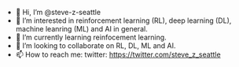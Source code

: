 - 👋 Hi, I’m @steve-z-seattle
- 👀 I’m interested in reinforcement learning (RL), deep learning (DL), machine leanring (ML) and AI in general.
- 🌱 I’m currently learning reinfocement learning.
- 💞️ I’m looking to collaborate on RL, DL, ML and AI.
- 📫 How to reach me: twitter: https://twitter.com/steve_z_seattle

<!---
steve-z-seattle/steve-z-seattle is a ✨ special ✨ repository because its `README.md` (this file) appears on your GitHub profile.
You can click the Preview link to take a look at your changes.
--->
